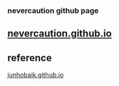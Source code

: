### nevercaution github page

## [nevercaution.github.io](https://nevercaution.github.io)


## reference
[junhobaik.github.io](https://github.com/junhobaik/junhobaik.github.io)
